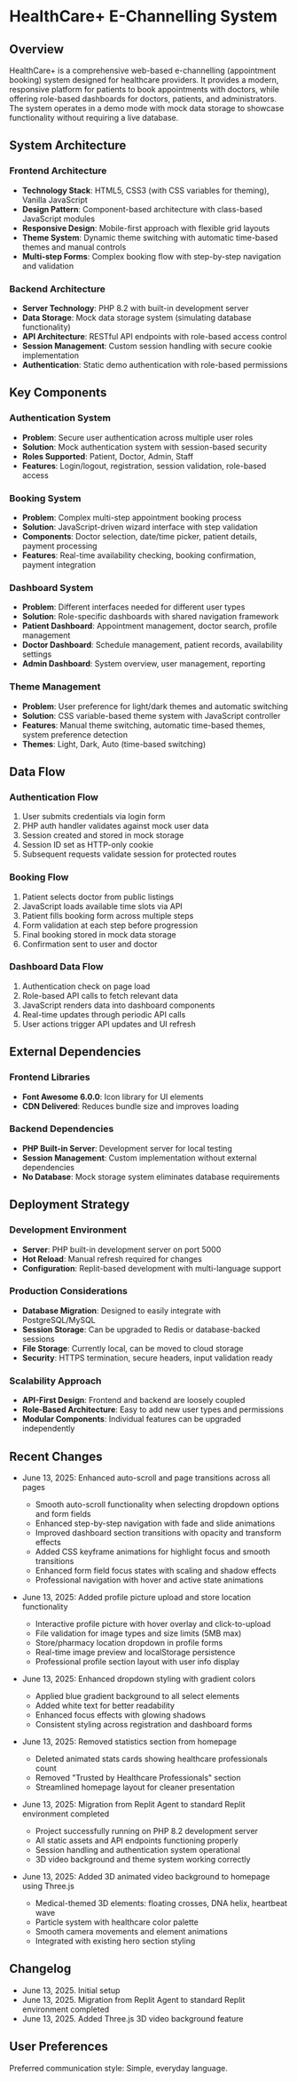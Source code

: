 # HealthCare+ E-Channelling System

## Overview

HealthCare+ is a comprehensive web-based e-channelling (appointment booking) system designed for healthcare providers. It provides a modern, responsive platform for patients to book appointments with doctors, while offering role-based dashboards for doctors, patients, and administrators. The system operates in a demo mode with mock data storage to showcase functionality without requiring a live database.

## System Architecture

### Frontend Architecture
- **Technology Stack**: HTML5, CSS3 (with CSS variables for theming), Vanilla JavaScript
- **Design Pattern**: Component-based architecture with class-based JavaScript modules
- **Responsive Design**: Mobile-first approach with flexible grid layouts
- **Theme System**: Dynamic theme switching with automatic time-based themes and manual controls
- **Multi-step Forms**: Complex booking flow with step-by-step navigation and validation

### Backend Architecture
- **Server Technology**: PHP 8.2 with built-in development server
- **Data Storage**: Mock data storage system (simulating database functionality)
- **API Architecture**: RESTful API endpoints with role-based access control
- **Session Management**: Custom session handling with secure cookie implementation
- **Authentication**: Static demo authentication with role-based permissions

## Key Components

### Authentication System
- **Problem**: Secure user authentication across multiple user roles
- **Solution**: Mock authentication system with session-based security
- **Roles Supported**: Patient, Doctor, Admin, Staff
- **Features**: Login/logout, registration, session validation, role-based access

### Booking System
- **Problem**: Complex multi-step appointment booking process
- **Solution**: JavaScript-driven wizard interface with step validation
- **Components**: Doctor selection, date/time picker, patient details, payment processing
- **Features**: Real-time availability checking, booking confirmation, payment integration

### Dashboard System
- **Problem**: Different interfaces needed for different user types
- **Solution**: Role-specific dashboards with shared navigation framework
- **Patient Dashboard**: Appointment management, doctor search, profile management
- **Doctor Dashboard**: Schedule management, patient records, availability settings
- **Admin Dashboard**: System overview, user management, reporting

### Theme Management
- **Problem**: User preference for light/dark themes and automatic switching
- **Solution**: CSS variable-based theme system with JavaScript controller
- **Features**: Manual theme switching, automatic time-based themes, system preference detection
- **Themes**: Light, Dark, Auto (time-based switching)

## Data Flow

### Authentication Flow
1. User submits credentials via login form
2. PHP auth handler validates against mock user data
3. Session created and stored in mock storage
4. Session ID set as HTTP-only cookie
5. Subsequent requests validate session for protected routes

### Booking Flow
1. Patient selects doctor from public listings
2. JavaScript loads available time slots via API
3. Patient fills booking form across multiple steps
4. Form validation at each step before progression
5. Final booking stored in mock data storage
6. Confirmation sent to user and doctor

### Dashboard Data Flow
1. Authentication check on page load
2. Role-based API calls to fetch relevant data
3. JavaScript renders data into dashboard components
4. Real-time updates through periodic API calls
5. User actions trigger API updates and UI refresh

## External Dependencies

### Frontend Libraries
- **Font Awesome 6.0.0**: Icon library for UI elements
- **CDN Delivered**: Reduces bundle size and improves loading

### Backend Dependencies
- **PHP Built-in Server**: Development server for local testing
- **Session Management**: Custom implementation without external dependencies
- **No Database**: Mock storage system eliminates database requirements

## Deployment Strategy

### Development Environment
- **Server**: PHP built-in development server on port 5000
- **Hot Reload**: Manual refresh required for changes
- **Configuration**: Replit-based development with multi-language support

### Production Considerations
- **Database Migration**: Designed to easily integrate with PostgreSQL/MySQL
- **Session Storage**: Can be upgraded to Redis or database-backed sessions
- **File Storage**: Currently local, can be moved to cloud storage
- **Security**: HTTPS termination, secure headers, input validation ready

### Scalability Approach
- **API-First Design**: Frontend and backend are loosely coupled
- **Role-Based Architecture**: Easy to add new user types and permissions
- **Modular Components**: Individual features can be upgraded independently

## Recent Changes

- June 13, 2025: Enhanced auto-scroll and page transitions across all pages
  - Smooth auto-scroll functionality when selecting dropdown options and form fields
  - Enhanced step-by-step navigation with fade and slide animations
  - Improved dashboard section transitions with opacity and transform effects
  - Added CSS keyframe animations for highlight focus and smooth transitions
  - Enhanced form field focus states with scaling and shadow effects
  - Professional navigation with hover and active state animations

- June 13, 2025: Added profile picture upload and store location functionality
  - Interactive profile picture with hover overlay and click-to-upload
  - File validation for image types and size limits (5MB max)
  - Store/pharmacy location dropdown in profile forms
  - Real-time image preview and localStorage persistence
  - Professional profile section layout with user info display

- June 13, 2025: Enhanced dropdown styling with gradient colors
  - Applied blue gradient background to all select elements
  - Added white text for better readability
  - Enhanced focus effects with glowing shadows
  - Consistent styling across registration and dashboard forms

- June 13, 2025: Removed statistics section from homepage
  - Deleted animated stats cards showing healthcare professionals count
  - Removed "Trusted by Healthcare Professionals" section
  - Streamlined homepage layout for cleaner presentation

- June 13, 2025: Migration from Replit Agent to standard Replit environment completed
  - Project successfully running on PHP 8.2 development server
  - All static assets and API endpoints functioning properly
  - Session handling and authentication system operational
  - 3D video background and theme system working correctly

- June 13, 2025: Added 3D animated video background to homepage using Three.js
  - Medical-themed 3D elements: floating crosses, DNA helix, heartbeat wave
  - Particle system with healthcare color palette
  - Smooth camera movements and element animations
  - Integrated with existing hero section styling

## Changelog

- June 13, 2025. Initial setup
- June 13, 2025. Migration from Replit Agent to standard Replit environment completed
- June 13, 2025. Added Three.js 3D video background feature

## User Preferences

Preferred communication style: Simple, everyday language.